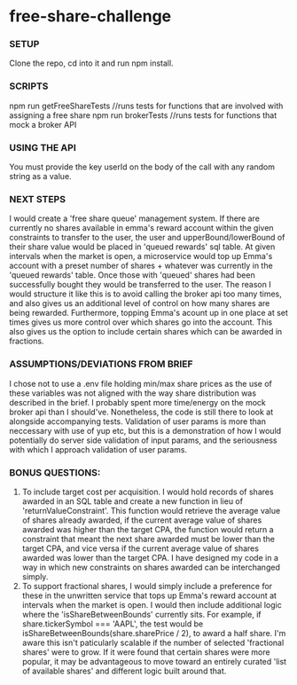 # free-share-challenge

### SETUP
Clone the repo, cd into it and run npm install. 

### SCRIPTS
npm run getFreeShareTests //runs tests for functions that are involved with assigning a free share
npm run brokerTests //runs tests for functions that mock a broker API

### USING THE API
You must provide the key userId on the body of the call with any random string as a value. 

### NEXT STEPS
I would create a 'free share queue' management system. If there are currently no shares available in emma's reward account within the given constraints to transfer to the user, the user and upperBound/lowerBound of their share value would be placed in 'queued rewards' sql table. At given intervals when the market is open, a microservice would top up Emma's account with a preset number of shares + whatever was currently in the 'queued rewards' table. Once those with 'queued' shares had been successfully bought they would be transferred to the user. The reason I would structure it like this is to avoid calling the broker api too many times, and also gives us an additional level of control on how many shares are being rewarded. Furthermore, topping Emma's acount up in one place at set times gives us more control over which shares go into the account. This also gives us the option to include certain shares which can be awarded in fractions. 


### ASSUMPTIONS/DEVIATIONS FROM BRIEF
I chose not to use a .env file holding min/max share prices as the use of these variables was not aligned with the way share distribution was described in the brief.
I probably spent more time/energy on the mock broker api than I should've. Nonetheless, the code is still there to look at alongside accompanying tests.
Validation of user params is more than neccessary with use of yup etc, but this is a demonstration of how I would potentially do server side validation of input params, and the seriousness with which I approach validation of user params. 

### BONUS QUESTIONS:
1. To include target cost per acquisition. I would hold records of shares awarded in an SQL table and create a new function in lieu of 'returnValueConstraint'.  This function would retrieve the average value of shares already awarded, if the current average value of shares awarded was higher than the target CPA, the function would return a constraint that meant the next share awarded must be lower than the target CPA, and vice versa if the current average value of shares awarded was lower than the target CPA. I have designed my code in a way in which new constraints on shares awarded can be interchanged simply.
2. To support fractional shares, I would simply include a preference for these in the unwritten service that tops up Emma's reward account at intervals when the market is open. I would then include additional logic where the 'isShareBetweenBounds' currently sits. For example, if share.tickerSymbol === 'AAPL', the test would be isShareBetweenBounds(share.sharePrice / 2), to award a half share. I'm aware this isn't paticularly scalable if the number of selected 'fractional shares' were to grow. If it were found that certain shares were more popular, it may be advantageous to move toward an entirely curated 'list of available shares' and different logic built around that. 
